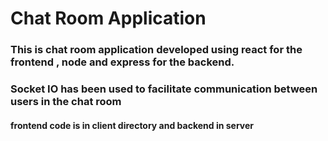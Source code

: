 # Chat Room Application
### This is chat room application developed using react for the frontend , node and express for the backend. 
### Socket IO has been used to facilitate communication between users in the chat room

#### frontend code is in client directory and backend in server
